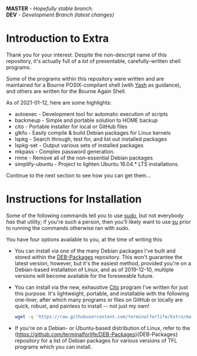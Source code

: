 **MASTER** - _Hopefully stable branch._\
**DEV** - _Development Branch (latest changes)_

# Introduction to Extra

Thank you for your interest. Despite the non-descript name of this repository, it's actually full of a _lot_ of presentable, carefully-written shell programs.

Some of the programs within this repository were written and are maintained for a Bourne POSIX-compliant shell (with [Yash](https://yash.osdn.jp/) as guidance), and others are written for the Bourne Again Shell.

As of 2021-01-12, here are some highlights:

  * autoexec - Development tool for automatic execution of scripts
  * backmeup - Simple and portable solution to HOME backup
  * cito - Portable installer for local or GitHub files
  * glkfu - Easily compile & build Debian packages for Linux kernels
  * lspkg - Search through, test for, and list out installed packages
  * lspkg-set - Output various sets of installed packages
  * mkpass - Complex password generation.
  * rmne - Remove all of the non-essential Debian packages
  * simplify-ubuntu - Project to lighten Ubuntu 16.04.* LTS installations.

Continue to the next section to see how you can get them...

# Instructions for Installation

Some of the following commands tell you to use [sudo](https://en.wikipedia.org/wiki/Sudo), but not everybody _has_ that utility; if you're such a person, then you'll likely want to use [su](https://en.wikipedia.org/wiki/Su_\(Unix\)) prior to running the commands otherwise ran with sudo.

You have four options available to you, at the time of writing this:

  * You can install via one of the many Debian packages I've built and stored within the [DEB-Packages](https://github.com/terminalforlife/DEB-Packages) repository. This won't guarantee the latest version, however, but it's the easiest method, provided you're on a Debian-based installation of Linux, and as of 2019-12-10, multiple versions will become available for the foreseeable future.

  * You can install via the new, exhaustive [Cito](https://github.com/terminalforlife/Extra/blob/master/source/cito/cito) program I've written for just this purpose. It's lightweight, portable, and installable with the following one-liner, after which many programs or files on GitHub or locally are quick, robust, and painless to install -- not just my own!

    ```bash
    wget -q 'https://raw.githubusercontent.com/terminalforlife/Extra/master/source/cito/cito'; sudo sh cito cito
    ```

  * If you're on a Debian- or Ubuntu-based distribution of Linux, refer to the (https://github.com/terminalforlife/DEB-Packages){DEB-Packages} repository for a list of Debian packages for various versions of TFL programs which you can install.
